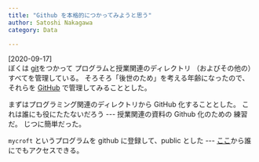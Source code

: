 ```yaml
---
title: "Github を本格的につかってみようと思う"
author: Satoshi Nakagawa
category: Data

---
```


[2020-09-17]  
 ぼくは
[git](https://git-scm.com/)をつかって
プログラムと授業関連のディレクトリ
（およびその他の）すべてを管理している。
そろそろ「後世のため」を考える年齢になったので、
それらを
[GitHub](https://github.com/)
で管理してみることとした。

 まずはプログラミング関連のディレクトリから
GitHub 化することとした。
これは誰にも役にたたないだろう ---
授業関連の資料の Github 化のための
練習だ。
じつに簡単だった。

 `mycroft` というプログラムを
github に登録して、public とした ---
[ここ](https://github.com/merapano/mycroft)から誰にでもアクセスできる。

